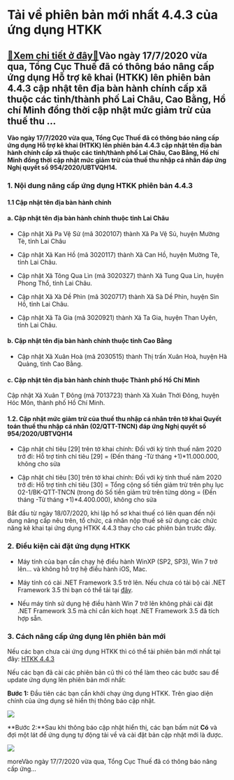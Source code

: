 Tải về phiên bản mới nhất 4.4.3 của ứng dụng HTKK
=================================================

[:gift:Xem chi tiết ở đây:gift:](https://hddtvn.com/tai-ve-phien-ban-moi-nhat-4-4-3-cua-ung-dung-htkk/)Vào ngày 17/7/2020 vừa qua, Tổng Cục Thuế đã có thông báo nâng cấp ứng dụng Hỗ trợ kê khai (HTKK) lên phiên bản 4.4.3 cập nhật tên địa bàn hành chính cấp xã thuộc các tỉnh/thành phố Lai Châu, Cao Bằng, Hồ chí Minh đồng thời cập nhật mức giảm trừ của thuế thu …
--------------------------------------------------------------------------------------------------------------------------------------------------------------------------------------------------------------------------------------------------------------------

**Vào ngày 17/7/2020 vừa qua, Tổng Cục Thuế đã có thông báo nâng cấp ứng dụng Hỗ trợ kê khai (HTKK) lên phiên bản 4.4.3 cập nhật tên địa bàn hành chính cấp xã thuộc các tỉnh/thành phố Lai Châu, Cao Bằng, Hồ chí Minh đồng thời cập nhật mức giảm trừ của thuế thu nhập cá nhân đáp ứng Nghị quyết số 954/2020/UBTVQH14.**


### 1. Nội dung nâng cấp ứng dụng HTKK phiên bản 4.4.3


#### 1.1 Cập nhật tên địa bàn hành chính


#### a. Cập nhật tên địa bàn hành chính thuộc tỉnh Lai Châu




* Cập nhật Xã Pa Vệ Sử (mã 3020107) thành Xã Pa Vệ Sủ, huyện Mường Tè, tỉnh Lai Châu

* Cập nhật Xã Kan Hồ (mã 3020117) thành Xã Can Hồ, huyện Mường Tè, tỉnh Lai Châu.

* Cập nhật Xã Tông Qua Lìn (mã 3020327) thành Xã Tung Qua Lìn, huyện Phong Thổ, tỉnh Lai Châu.

* Cập nhật Xã Xà Dề Phìn (mã 3020717) thành Xã Sà Dề Phìn, huyện Sìn Hồ, tỉnh Lai Châu.

* Cập nhật Xã Tà Gia (mã 3020921) thành Xã Ta Gia, huyện Than Uyên, tỉnh Lai Châu.



#### b. Cập nhật tên địa bàn hành chính thuộc tỉnh Cao Bằng




* Cập nhật Xã Xuân Hoà (mã 2030515) thành Thị trấn Xuân Hoà, huyện Hà Quảng, tỉnh Cao Bằng.



#### c. Cập nhật tên địa bàn hành chính thuộc Thành phố Hồ Chí Minh


Cập nhật Xã Xuân T Đông (mã 7013723) thành Xã Xuân Thới Đông, huyện Hóc Môn, thành phố Hồ Chí Minh.


#### 1.2. Cập nhật mức giảm trừ của thuế thu nhập cá nhân trên tờ khai Quyết toán thuế thu nhập cá nhân (02/QTT-TNCN) đáp ứng Nghị quyết số 954/2020/UBTVQH14




* Cập nhật chỉ tiêu [29] trên tờ khai chính: Đối với kỳ tính thuế năm 2020 trở đi: Hỗ trợ tính chỉ tiêu [29] = (Đến tháng -Từ tháng +1)*11.000.000, không cho sửa

* Cập nhật chỉ tiêu [30] trên tờ khai chính: Đối với kỳ tính thuế năm 2020 trở đi: Hỗ trợ tính chỉ tiêu [30] = Tổng cộng số tiền giảm trừ trên phụ lục 02-1/BK-QTT-TNCN (trong đó Số tiền giảm trừ trên từng dòng = (Đến tháng -Từ tháng +1)*4.400.000), không cho sửa



Bắt đầu từ ngày 18/07/2020, khi lập hồ sơ khai thuế có liên quan đến nội dung nâng cấp nêu trên, tổ chức, cá nhân nộp thuế sẽ sử dụng các chức năng kê khai tại ứng dụng HTKK 4.4.3 thay cho các phiên bản trước đây.


### 2. Điều kiện cài đặt ứng dụng HTKK




* Máy tính của bạn cần chạy hệ điều hành WinXP (SP2, SP3), Win 7 trở lên… và không hỗ trợ hệ điều hành iOS, Mac.

* Máy tính có cài .NET Framework 3.5 trở lên. Nếu chưa có tải bộ cài .NET Framework 3.5 thì bạn có thể tải tại [đây](https://www.fshare.vn/file/F4X6R3TJZ5FH).

* Nếu máy tính sử dụng hệ điều hành Win 7 trở lên không phải cài đặt .NET Framework 3.5 mà chỉ cần kích hoạt .NET Framework 3.5 đã tích hợp sẵn.



### 3. Cách nâng cấp ứng dụng lên phiên bản mới


Nếu các bạn chưa cài ứng dụng HTKK thì có thể tải phiên bản mới nhất tại đây: [HTKK 4.4.3](https://www.fshare.vn/file/K5NMT2GXYUZ9)


Nếu các bạn đã cài các phiên bản cũ thì có thể làm theo các bước sau để update ứng dụng lên phiên bản mới nhất:


**Bước 1:** Đầu tiên các bạn cần khởi chạy ứng dụng HTKK. Trên giao diện chính của ứng dụng sẽ hiển thị thông báo cập nhật.


![](https://hddtvn.com/wp-content/uploads/2021/01/4xGpauo.png)


**Bước 2:**Sau khi thông báo cập nhật hiển thị, các bạn bấm nút **Có** và đợi một lát để ứng dụng tự động tải về và cài đặt bản cập nhật mới là được.


![](https://hddtvn.com/wp-content/uploads/2021/01/UGQTLrB.png)


moreVào ngày 17/7/2020 vừa qua, Tổng Cục Thuế đã có thông báo nâng cấp ứng…

